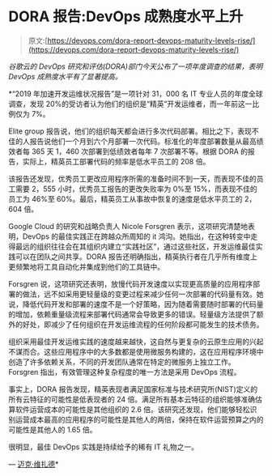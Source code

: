 # DORA 报告:DevOps 成熟度水平上升

> 原文:[https://devops.com/dora-report-devops-maturity-levels-rise/](https://devops.com/dora-report-devops-maturity-levels-rise/)

*谷歌云的 DevOps 研究和评估(DORA)部门今天公布了一项年度调查的结果，表明 DevOps 成熟度水平有了显著提高。*

 *“2019 年加速开发运维状况报告”是一项针对 31，000 名 IT 专业人员的年度全球调查，发现 20%的受访者认为他们的组织是“精英”开发运维者，而一年前这一比例仅为 7%。

Elite group 报告说，他们的组织每天都会进行多次代码部署。相比之下，表现不佳的人报告说他们一个月到六个月部署一次代码。标准化的年度部署数量从最高绩效者每 365 天 1，460 次部署到低绩效者每年 7 次部署不等。根据 DORA 的报告，实际上，精英员工部署代码的频率是低水平员工的 208 倍。

该报告还发现，优秀员工更改应用程序所需的准备时间不到一天，而表现不佳的员工需要 2，555 小时，优秀员工报告的更改失败率为 0%至 15%，而表现不佳的员工为 46%至 60%。最后，精英员工从事故中恢复的速度是低水平员工的 2，604 倍。

Google Cloud 的研究和战略负责人 Nicole Forsgren 表示，这项研究清楚地表明，DevOps 的最佳实践正在跨越众所周知的 it 鸿沟。她指出，在这种转变中走得最远的组织往往会在其组织内建立“实践社区”，通过这些社区，开发运维最佳实践可以在团队之间共享。DORA 报告还明确指出，精英执行者在几乎所有维度上更频繁地将工具自动化并集成到他们的工具链中。

Forsgren 说，这项研究还表明，放慢代码开发速度以实现更高质量的应用程序部署的做法，远不如采用更轻量级的变更过程来减少任何一次部署的代码量有效。她说，降低代码开发和部署的速度不是一个好策略，因为随着需要随时部署的代码量的增加，依赖重量级流程来部署代码通常会导致更多的错误。轻量级方法提供了额外的好处，即减少了任何组织在开发运维流程的任何阶段都可能发生的技术债务。

组织采用最佳开发运维实践的速度越来越快，这自然与更复杂的云原生应用的兴起不谋而合。这些应用程序中的大多数都是使用微服务构建的，这在应用程序环境中创造了许多依赖关系，不同的开发团队通常在特定的微服务上独立工作。Forsgren 指出，有效管理这种复杂程度的唯一方法是采用 DevOps 流程。

事实上，DORA 报告发现，精英表现者满足国家标准与技术研究所(NIST)定义的所有云特征的可能性是低表现者的 24 倍。满足所有基本云特征的组织能够准确估算软件运营成本的可能性是其他组织的 2.6 倍。该研究还发现，他们能够轻松识别运营成本最高的应用程序的可能性是其他人的两倍，保持在软件运营预算之内的可能性是其他人的 1.65 倍。

很明显，最佳 DevOps 实践是持续给予的稀有 IT 礼物之一。

— [迈克·维扎德](https://devops.com/author/mike-vizard/)*